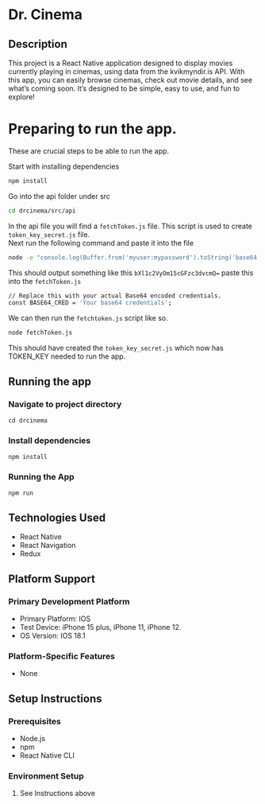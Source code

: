 # Dr. Cinema
## Description
This project is a React Native application designed to display movies currently playing in cinemas, using data from the kvikmyndir.is API. With this app, you can easily browse cinemas, check out movie details, and see what’s coming soon. It’s designed to be simple, easy to use, and fun to explore!
  
# Preparing to run the app.
These are crucial steps to be able to run the app.

Start with installing dependencies
```bash
npm install
```
Go into the api folder under src
```bash
cd drcinema/src/api
```
In the api file you will find a `fetchToken.js` file. This script is used to create `token_key_secret.js` file. <br>
Next run the following command and paste it into the file 
```bash
node -e "console.log(Buffer.from('myuser:mypassword').toString('base64'))" // replace with actual credentials
```
This should output something like this `bXl1c2VyOm15cGFzc3dvcmQ=` paste this into the `fetchToken.js`
```bash
// Replace this with your actual Base64 encoded credentials.
const BASE64_CRED = 'Your base64 credentials';
```
We can then run the `fetchtoken.js` script like so.
```bash
node fetchToken.js
```
This should have created the `token_key_secret.js` which now has TOKEN_KEY needed to run the app.


## Running the app
### Navigate to project directory
`cd drcinema`

### Install dependencies
`npm install`

### Running the App
`npm run`

## Technologies Used
- React Native
- React Navigation 
- Redux

## Platform Support

### Primary Development Platform
- Primary Platform: IOS
- Test Device: iPhone 15 plus, iPhone 11, iPhone 12.
- OS Version: IOS 18.1
  
### Platform-Specific Features
- None

## Setup Instructions
### Prerequisites
- Node.js 
- npm 
- React Native CLI
  
### Environment Setup
1. See Instructions above

